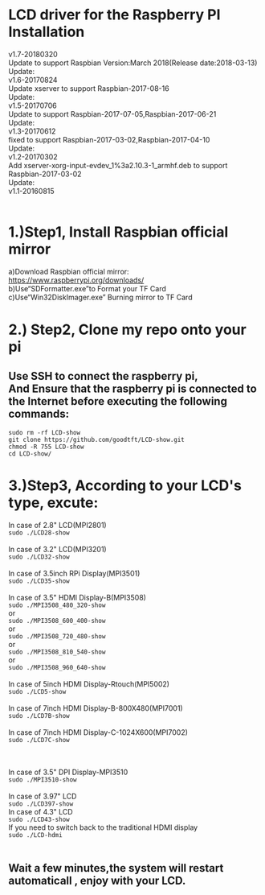 LCD driver for the Raspberry PI Installation<br>
====================================================
v1.7-20180320<br>
Update to support Raspbian Version:March 2018(Release date:2018-03-13)<br>
Update: <br>
  v1.6-20170824<br>
  Update xserver to support Raspbian-2017-08-16<br>
Update: <br>
  v1.5-20170706<br>
  Update to support Raspbian-2017-07-05,Raspbian-2017-06-21<br>
Update: <br>
  v1.3-20170612<br>
  fixed to support Raspbian-2017-03-02,Raspbian-2017-04-10<br>
Update: <br>
  v1.2-20170302<br>
  Add xserver-xorg-input-evdev_1%3a2.10.3-1_armhf.deb to support Raspbian-2017-03-02<br>
Update: <br>
  v1.1-20160815<br><br>
  
1.)Step1, Install Raspbian official mirror <br>
====================================================
  a)Download Raspbian official mirror:<br>
  https://www.raspberrypi.org/downloads/<br>
  b)Use“SDFormatter.exe”to Format your TF Card<br>
  c)Use“Win32DiskImager.exe” Burning mirror to TF Card<br>
     
2.) Step2, Clone my repo onto your pi<br>
====================================================
Use SSH to connect the raspberry pi, <br>
And Ensure that the raspberry pi is connected to the Internet before executing the following commands:
-----------------------------------------------------------------------------------------------------

```sudo rm -rf LCD-show```<br>
```git clone https://github.com/goodtft/LCD-show.git```<br>
```chmod -R 755 LCD-show```<br>
```cd LCD-show/```<br>
  
3.)Step3, According to your LCD's type, excute:
====================================================
In case of 2.8" LCD(MPI2801)<br>
  ```sudo ./LCD28-show```<br><br>
In case of 3.2" LCD(MPI3201)<br>
  ```sudo ./LCD32-show```<br><br>
In case of 3.5inch RPi Display(MPI3501)<br>
  ```sudo ./LCD35-show```<br><br>
In case of 3.5" HDMI Display-B(MPI3508)<br>
  ```sudo ./MPI3508_480_320-show```<br>
  or<br>
  ```sudo ./MPI3508_600_400-show```<br>
  or<br>
  ```sudo ./MPI3508_720_480-show```<br>
  or<br>
  ```sudo ./MPI3508_810_540-show```<br>
  or<br>
  ```sudo ./MPI3508_960_640-show```<br><br>
In case of 5inch HDMI Display-Rtouch(MPI5002)<br>
  ```sudo ./LCD5-show```<br><br>
In case of 7inch HDMI Display-B-800X480(MPI7001)<br>
  ```sudo ./LCD7B-show```<br><br>
In case of 7inch HDMI Display-C-1024X600(MPI7002)<br>
  ```sudo ./LCD7C-show```<br><br><br>
  
In case of 3.5" DPI Display-MPI3510<br>
  ```sudo ./MPI3510-show```<br>  
In case of 3.97" LCD<br>
  ```sudo ./LCD397-show```<br>
In case of 4.3" LCD<br>
  ```sudo ./LCD43-show```<br>
If you need to switch back to the traditional HDMI display<br>
  ```sudo ./LCD-hdmi```<br><br>

Wait a few minutes,the system will restart automaticall , enjoy with your LCD.
-------------------------------------------------------------------------------
<br><br>


